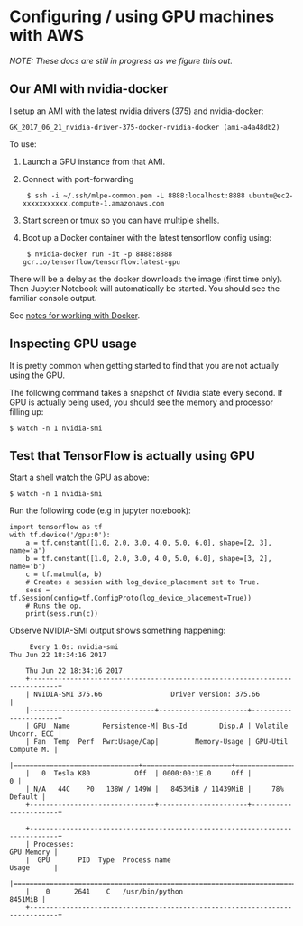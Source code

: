 # Configuring / using GPU machines with AWS

*NOTE: These docs are still in progress as we figure this out.*

## Our AMI with nvidia-docker

I setup an AMI with the latest nvidia drivers (375) and nvidia-docker:

    GK_2017_06_21_nvidia-driver-375-docker-nvidia-docker (ami-a4a48db2)

To use:

1. Launch a GPU instance from that AMI.

2. Connect with port-forwarding

        $ ssh -i ~/.ssh/mlpe-common.pem -L 8888:localhost:8888 ubuntu@ec2-xxxxxxxxxxx.compute-1.amazonaws.com

2. Start screen or tmux so you can have multiple shells.

3. Boot up a Docker container with the latest tensorflow config using:

        $ nvidia-docker run -it -p 8888:8888 gcr.io/tensorflow/tensorflow:latest-gpu

There will be a delay as the docker downloads the image (first time only). Then Jupyter Notebook will automatically be started. You should see the familiar console output.

See [notes for working with Docker](../docker/README.md).

## Inspecting GPU usage

It is pretty common when getting started to find that you are not actually using the GPU.

The following command takes a snapshot of Nvidia state every second. If GPU is actually being used, you should see the memory and processor filling up:

    $ watch -n 1 nvidia-smi
    
## Test that TensorFlow is actually using GPU

Start a shell watch the GPU as above:

    $ watch -n 1 nvidia-smi
    
Run the following code (e.g in jupyter notebook):

    import tensorflow as tf
    with tf.device('/gpu:0'):
        a = tf.constant([1.0, 2.0, 3.0, 4.0, 5.0, 6.0], shape=[2, 3], name='a')
        b = tf.constant([1.0, 2.0, 3.0, 4.0, 5.0, 6.0], shape=[3, 2], name='b')
        c = tf.matmul(a, b)
        # Creates a session with log_device_placement set to True.
        sess = tf.Session(config=tf.ConfigProto(log_device_placement=True))
        # Runs the op.
        print(sess.run(c))
        
 Observe NVIDIA-SMI output shows something happening:
 
         Every 1.0s: nvidia-smi                                                                                         Thu Jun 22 18:34:16 2017

        Thu Jun 22 18:34:16 2017
        +-----------------------------------------------------------------------------+
        | NVIDIA-SMI 375.66                 Driver Version: 375.66                    |
        |-------------------------------+----------------------+----------------------+
        | GPU  Name        Persistence-M| Bus-Id        Disp.A | Volatile Uncorr. ECC |
        | Fan  Temp  Perf  Pwr:Usage/Cap|         Memory-Usage | GPU-Util  Compute M. |
        |===============================+======================+======================|
        |   0  Tesla K80           Off  | 0000:00:1E.0     Off |                    0 |
        | N/A   44C    P0   138W / 149W |   8453MiB / 11439MiB |     78%      Default |
        +-------------------------------+----------------------+----------------------+

        +-----------------------------------------------------------------------------+
        | Processes:                                                       GPU Memory |
        |  GPU       PID  Type  Process name                               Usage      |
        |=============================================================================|
        |    0      2641    C   /usr/bin/python                               8451MiB |
        +-----------------------------------------------------------------------------+


